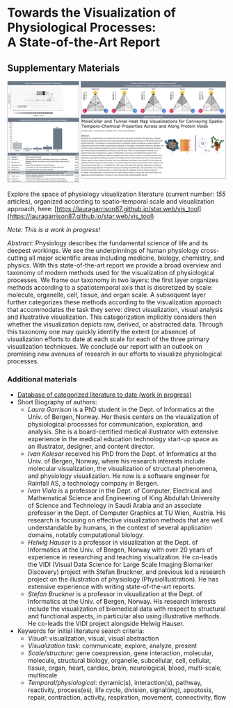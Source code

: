 # Towards the Visualization of Physiological Processes:<br/>A State-of-the-Art Report
## Supplementary Materials

![Screenshot of navigation interface for literature collected and categorized to date for Physiology Visualization State-of-the-Art Report](resource/preview.png)

Explore the space of physiology visualization literature (current number: *155* articles), organized according to spatio-temporal scale and visualization approach, here: [https://lauragarrison87.github.io/star.web/vis_tool](https://lauragarrison87.github.io/star.web/vis_tool)

_Note: This is a work in progress!_ 


_Abstract_:
Physiology describes the fundamental science of life and its deepest workings. We see the underpinnings of human physiology cross-cutting all major scientific areas including medicine, biology, chemistry, and physics. With this state-of-the-art report we provide a broad overview and taxonomy of modern methods used for the visualization of physiological processes. We frame our taxonomy in two layers: the first layer organizes methods according to a spatiotemporal axis that is discretized by scale: molecule, organelle, cell, tissue, and organ scale. A subsequent layer further categorizes these methods according to the visualization approach that accommodates the task they serve: direct visualization, visual analysis and illustrative visualization. This categorization implicitly considers then whether the visualization depicts raw, derived, or abstracted data. Through this taxonomy one may quickly identify the extent (or absence) of visualization efforts to date at each scale for each of the three primary visualization techniques. We conclude our report with an outlook on promising new avenues of research in our efforts to visualize physiological processes.

### Additional materials 

- [Database of categorized literature to date (work in progress)](resource/Physio_STAR_papers_10102021.xlsx)
- Short Biography of authors:
    - *Laura Garrison* is a PhD student in the Dept. of Informatics at the Univ. of Bergen, Norway. Her thesis centers on the visualization of physiological processes for communication, exploration, and analysis. She is a board-certified medical illustrator with extensive experience in the medical education technology start-up space as an illustrator, designer, and content director. 
    - *Ivan Kolesar* received his PhD from the Dept. of Informatics at the Univ. of Bergen, Norway, where his research interests include molecular visualization, the visualization of structural phenomena, and physiology visualization. He now is a software engineer for Rainfall AS, a technology company in Bergen. 
    - *Ivan Viola* is a professor in the Dept. of Computer, Electrical and Mathematical Science and Engineering of King Abdullah University of Science and Technology in Saudi Arabia and an associate professor in the Dept. of Computer Graphics at TU Wien, Austria. His research is focusing on effective visualization methods that are well understandable by humans, in the context of several application domains, notably computational biology.
    - *Helwig Hauser* is a professor in visualization at the Dept. of Informatics at the Univ. of Bergen, Norway with over 20 years of experience in researching and teaching visualization. He co-leads the VIDI (Visual Data Science for Large Scale Imaging Biomarker Discovery) project with Stefan Bruckner, and previous led a research project on the illustration of physiology (PhysioIllustration). He has extensive experience with writing state-of-the-art reports. 
    - *Stefan Bruckner* is a professor in visualization at the Dept. of Informatics at the Univ. of Bergen, Norway. His research interests include the visualization of biomedical data with respect to structural and functional aspects, in particular also using illustrative methods. He co-leads the VIDI project alongside Helwig Hauser.  
- Keywords for initial literature search criteria:
    - *Visual*: visualization, visual, visual abstraction
    - *Visualization task*: communicate, explore, analyze, present
    - *Scale/structure*: gene coexpression, gene interaction, molecular, molecule, structural biology, organelle, subcellular, cell, cellular, tissue, organ, heart, cardiac, brain, neurological, blood, multi-scale, multiscale
    - *Temporal/physiological*: dynamic(s), interaction(s), pathway, reactivity, process(es), life cycle, division, signal(ing), apoptosis, repair, contraction, activity, respiration, movement, connectivity, flow 